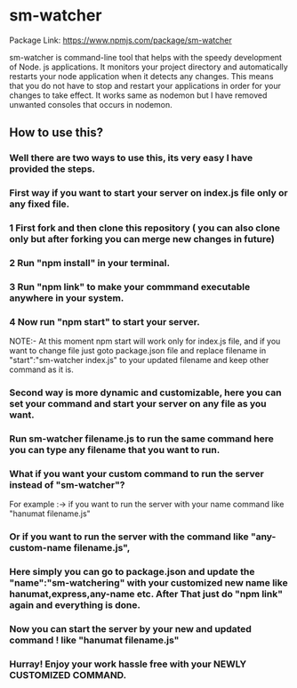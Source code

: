 # sm-watcher
Package Link: https://www.npmjs.com/package/sm-watcher

sm-watcher is command-line tool that helps with the speedy development of Node. js applications. It monitors your project directory and automatically restarts your node application when it detects any changes. This means that you do not have to stop and restart your applications in order for your changes to take effect. It works same as nodemon but I have removed unwanted consoles that occurs in nodemon.

## How to use this?
### Well there are two ways to use this, its very easy I have provided the steps.
### First way if you want to start your server on index.js file only or any fixed file.
### 1 First fork and then clone this repository ( you can also clone only but after forking you can merge new changes in future)
### 2 Run "npm install" in your terminal.
### 3 Run "npm link" to make your commmand executable anywhere in your system.
### 4 Now run "npm start" to start your server.
NOTE:- At this moment npm start will work only for index.js file, and if you want to change file just goto package.json file and replace filename in "start":"sm-watcher index.js" to your updated filename and keep other command as it is.
### Second way is more dynamic and customizable, here you can set your command and start your server on any file as you want.
### Run sm-watcher filename.js to run the same command here you can type any filename that you want to run.
### What if you want your custom command to run the server instead of "sm-watcher"?
For example :-> if you want to run the server with your name command like "hanumat filename.js"
### Or if you want to run the server with the command like "any-custom-name filename.js",
### Here simply you can go to package.json and update the "name":"sm-watchering" with your customized new name like hanumat,express,any-name etc. After That just do "npm link" again and everything is done.
### Now you can start the server by your new and updated command ! like "hanumat filename.js"
### Hurray! Enjoy your work hassle free with your NEWLY CUSTOMIZED COMMAND.
